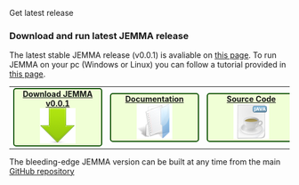Get latest release
<!-- Remember: the first line always goes with the title-->
<!-- Please use h3 headers (###) inside these files -->

### Download and run latest JEMMA release 

The latest stable JEMMA release (v0.0.1) is avaliable on <a href="https://github.com/ismb/jemma/releases">this page</a>. To run JEMMA on your pc (Windows or Linux) you can follow a tutorial provided in <a href="https://github.com/ismb/jemma/wiki/RunOnPc">this page</a>. 

<table>
<tr>
	<td>
	<div align="center" id="demo-container" style="background-color: rgb(255,255,255); width:160px;" >
               <div id="demo" style="background-color: rgb(240, 255, 214); border: 2px solid rgb(14, 82, 3); border-top-left-radius: 5px; border-top-right-radius: 5px; border-bottom-right-radius: 5px; border-bottom-left-radius: 5px;">
                        <span style="text-align:center;"><a href="https://github.com/ismb/jemma/releases/download/v0.0.1/jemma-0.0.1.zip"><b>Download JEMMA v0.0.1</b><br/>
			<img src="./images/download.png"></a><br/>
                </div>
        </div>
	</td>
	<td>
		<div align="center" id="demo-container" style="background-color: rgb(255,255,255); width:160px;" >
			<div id="demo" style="background-color: rgb(240, 255, 214); border: 2px solid rgb(14, 82, 3); border-top-left-radius: 5px; border-top-right-radius: 5px; border-bottom-right-radius: 5px; border-bottom-left-radius: 5px;">
                        	<span style="text-align:center;"><a href="https://github.com/ismb/jemma/wiki/Documentation" target="_blank"><b>Documentation</b><br/>
				<img src="./images/documentation.png" width="64" height="64"></a><br/>
        	        </div>
		</div>
       	</td>
	<td>
			<div align="center" id="demo-container" style="background-color: rgb(255,255,255); width:160px;" >
			<div id="demo" style="background-color: rgb(240, 255, 214); border: 2px solid rgb(14, 82, 3); border-top-left-radius: 5px; border-top-right-radius: 5px; border-bottom-right-radius: 5px; border-bottom-left-radius: 5px;">
                        	<span style="text-align:center;"><a href="https://github.com/ismb/jemma" target="_blank"><b>Source Code</b><br/>
				<img src="./images/source.png" width="64" height="64"></a><br/>
        	        </div>
		</div>
	</td>
</tr>
</table>

The bleeding-edge JEMMA version can be built at any time from the main <a href="https://github.com/ismb/jemma/">GitHub repository</a>

